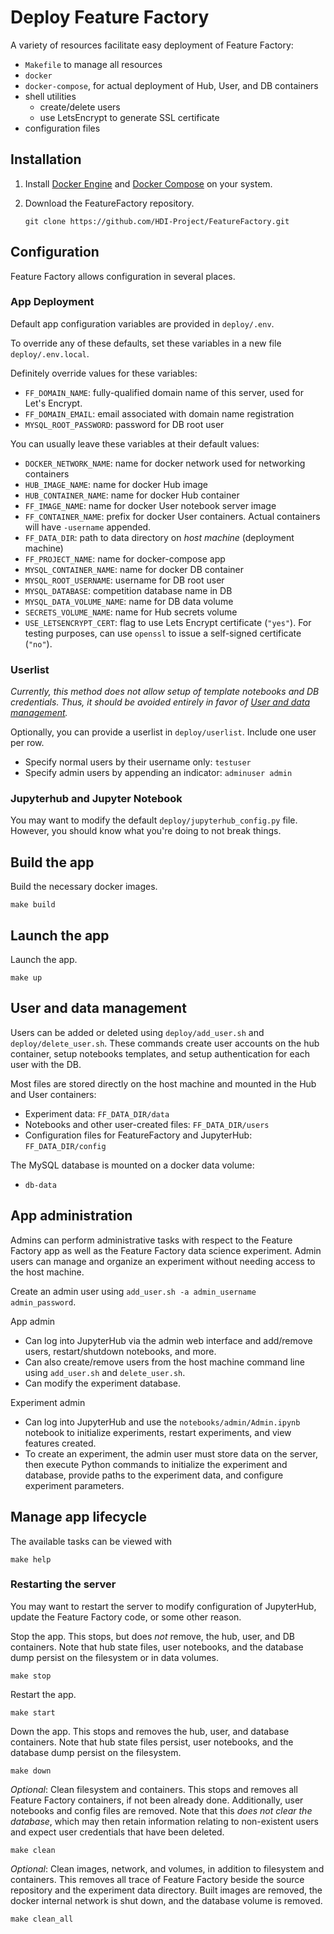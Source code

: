 # Deploy Feature Factory

A variety of resources facilitate easy deployment of Feature Factory:
- `Makefile` to manage all resources
- `docker`
- `docker-compose`, for actual deployment of Hub, User, and DB containers
- shell utilities
    - create/delete users
    - use LetsEncrypt to generate SSL certificate
- configuration files

## Installation

1. Install [Docker Engine](https://docs.docker.com/engine/installation/) and [Docker Compose](https://docs.docker.com/compose/install/) on your system.

2. Download the FeatureFactory repository.
    ```
    git clone https://github.com/HDI-Project/FeatureFactory.git
    ```

## Configuration

Feature Factory allows configuration in several places.

### App Deployment


Default app configuration variables are provided in `deploy/.env`.

To override any of these defaults, set these variables in a new file `deploy/.env.local`.

Definitely override values for these variables:

- `FF_DOMAIN_NAME`: fully-qualified domain name of this server, used for Let's Encrypt.
- `FF_DOMAIN_EMAIL`: email associated with domain name registration
- `MYSQL_ROOT_PASSWORD`: password for DB root user

You can usually leave these variables at their default values:

- `DOCKER_NETWORK_NAME`: name for docker network used for networking containers
- `HUB_IMAGE_NAME`: name for docker Hub image
- `HUB_CONTAINER_NAME`: name for docker Hub container
- `FF_IMAGE_NAME`: name for docker User notebook server image
- `FF_CONTAINER_NAME`: prefix for docker User containers. Actual containers will have
    `-username` appended.
- `FF_DATA_DIR`: path to data directory on *host machine* (deployment machine)
- `FF_PROJECT_NAME`: name for docker-compose app
- `MYSQL_CONTAINER_NAME`: name for docker DB container
- `MYSQL_ROOT_USERNAME`: username for DB root user
- `MYSQL_DATABASE`: competition database name in DB
- `MYSQL_DATA_VOLUME_NAME`: name for DB data volume
- `SECRETS_VOLUME_NAME`: name for Hub secrets volume
- `USE_LETSENCRYPT_CERT`: flag to use Lets Encrypt certificate (`"yes"`). For testing
    purposes, can use `openssl` to issue a self-signed certificate (`"no"`).

### Userlist

*Currently, this method does not allow setup of template notebooks and DB credentials. Thus,
it should be avoided entirely in favor of [User and data
management](#user-and-data-management).*

Optionally, you can provide a userlist in `deploy/userlist`. Include one user per row.

- Specify normal users by their username only: `testuser`
- Specify admin users by appending an indicator: `adminuser admin`

### Jupyterhub and Jupyter Notebook

You may want to modify the default `deploy/jupyterhub_config.py` file. However, you should
know what you're doing to not break things.

## Build the app

Build the necessary docker images.
```
make build
```

## Launch the app

Launch the app.
```
make up
```

## User and data management

Users can be added or deleted using `deploy/add_user.sh` and `deploy/delete_user.sh`. These
commands create user accounts on the hub container, setup notebooks templates, and setup
authentication for each user with the DB.

Most files are stored directly on the host machine and mounted in the Hub and User
containers:
- Experiment data: `FF_DATA_DIR/data`
- Notebooks and other user-created files: `FF_DATA_DIR/users`
- Configuration files for FeatureFactory and JupyterHub: `FF_DATA_DIR/config`

The MySQL database is mounted on a docker data volume:
- `db-data`

## App administration

Admins can perform administrative tasks with respect to the Feature Factory app as well as
the Feature Factory data science experiment. Admin users can manage and organize an
experiment without needing access to the host machine.

Create an admin user using `add_user.sh -a admin_username admin_password`.

App admin
- Can log into JupyterHub via the admin web interface and add/remove users, restart/shutdown
    notebooks, and more.
- Can also create/remove users from the host machine command line using `add_user.sh` and
    `delete_user.sh`.
- Can modify the experiment database.

Experiment admin
- Can log into JupyterHub and use the `notebooks/admin/Admin.ipynb` notebook to initialize
    experiments, restart experiments, and view features created.
- To create an experiment, the admin user must store data on the server, then execute
    Python commands to initialize the experiment and database, provide paths to the
    experiment data, and configure experiment parameters.

## Manage app lifecycle

The available tasks can be viewed with
```
make help
```

### Restarting the server

You may want to restart the server to modify configuration of JupyterHub, update the
Feature Factory code, or some other reason.

Stop the app. This stops, but does *not* remove, the hub, user, and DB containers. Note that hub
state files, user notebooks, and the database dump persist on the filesystem or in data
volumes.
```
make stop
```

Restart the app.
```
make start
```

Down the app. This stops and removes the hub, user, and database containers. Note that hub
state files persist, user notebooks, and the database dump persist on the filesystem.
```
make down
```

*Optional*: Clean filesystem and containers. This stops and removes all Feature Factory
containers, if not been already done. Additionally, user notebooks and config files are
removed. Note that this *does not clear the database*, which may then retain information
relating to non-existent users and expect user credentials that have been deleted.
```
make clean
```

*Optional*: Clean images, network, and volumes, in addition to filesystem and containers.
This removes all trace of Feature Factory beside the source repository and the experiment
data directory. Built images are removed, the docker internal network is shut down, and the
database volume is removed.
```
make clean_all
```
